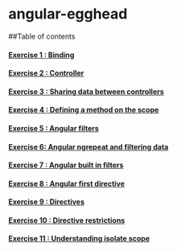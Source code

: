 # angular-egghead

##Table of contents

#### [Exercise 1 : Binding](https://github.com/aniaw/angular-egghead/tree/exercise1)
#### [Exercise 2 : Controller](https://github.com/aniaw/angular-egghead/tree/exercise2)
#### [Exercise 3 : Sharing data between controllers](https://github.com/aniaw/angular-egghead/tree/exercise3)
#### [Exercise 4 : Defining a method on the scope](https://github.com/aniaw/angular-egghead/tree/exercise4)
#### [Exercise 5 : Angular filters](https://github.com/aniaw/angular-egghead/tree/exercise5)
#### [Exercise 6: Angular ngrepeat and filtering data](https://github.com/aniaw/angular-egghead/tree/exercise6)
#### [Exercise 7 : Angular built in filters](https://github.com/aniaw/angular-egghead/tree/exercise7)
#### [Exercise 8 : Angular first directive](https://github.com/aniaw/angular-egghead/tree/exercise8)
#### [Exercise 9 : Directives](https://github.com/aniaw/angular-egghead/tree/exercise9)
#### [Exercise 10 : Directive restrictions](https://github.com/aniaw/angular-egghead/tree/exercise10)
#### [Exercise 11 : Understanding isolate scope](https://github.com/aniaw/angular-egghead/tree/exercise11)

